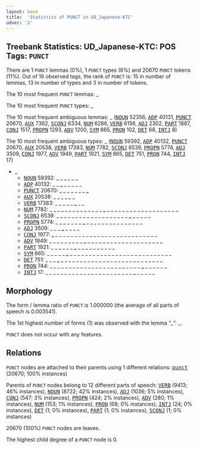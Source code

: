 ```yaml
---
layout: base
title:  'Statistics of PUNCT in UD_Japanese-KTC'
udver: '2'
---
```


## Treebank Statistics: UD_Japanese-KTC: POS Tags: `PUNCT`

There are 1 `PUNCT` lemmas (0%), 1 `PUNCT` types (6%) and 20670 `PUNCT` tokens (11%).
Out of 16 observed tags, the rank of `PUNCT` is: 15 in number of lemmas, 13 in number of types and 3 in number of tokens.

The 10 most frequent `PUNCT` lemmas: _

The 10 most frequent `PUNCT` types:  _

The 10 most frequent ambiguous lemmas: _ (<tt><a href="ja_ktc-pos-NOUN.html">NOUN</a></tt> 52356, <tt><a href="ja_ktc-pos-ADP.html">ADP</a></tt> 40131, <tt><a href="ja_ktc-pos-PUNCT.html">PUNCT</a></tt> 20670, <tt><a href="ja_ktc-pos-AUX.html">AUX</a></tt> 7362, <tt><a href="ja_ktc-pos-SCONJ.html">SCONJ</a></tt> 6334, <tt><a href="ja_ktc-pos-NUM.html">NUM</a></tt> 6286, <tt><a href="ja_ktc-pos-VERB.html">VERB</a></tt> 6156, <tt><a href="ja_ktc-pos-ADJ.html">ADJ</a></tt> 2302, <tt><a href="ja_ktc-pos-PART.html">PART</a></tt> 1887, <tt><a href="ja_ktc-pos-CONJ.html">CONJ</a></tt> 1517, <tt><a href="ja_ktc-pos-PROPN.html">PROPN</a></tt> 1293, <tt><a href="ja_ktc-pos-ADV.html">ADV</a></tt> 1200, <tt><a href="ja_ktc-pos-SYM.html">SYM</a></tt> 865, <tt><a href="ja_ktc-pos-PRON.html">PRON</a></tt> 102, <tt><a href="ja_ktc-pos-DET.html">DET</a></tt> 68, <tt><a href="ja_ktc-pos-INTJ.html">INTJ</a></tt> 8)

The 10 most frequent ambiguous types:  _ (<tt><a href="ja_ktc-pos-NOUN.html">NOUN</a></tt> 59392, <tt><a href="ja_ktc-pos-ADP.html">ADP</a></tt> 40132, <tt><a href="ja_ktc-pos-PUNCT.html">PUNCT</a></tt> 20670, <tt><a href="ja_ktc-pos-AUX.html">AUX</a></tt> 20538, <tt><a href="ja_ktc-pos-VERB.html">VERB</a></tt> 17383, <tt><a href="ja_ktc-pos-NUM.html">NUM</a></tt> 7782, <tt><a href="ja_ktc-pos-SCONJ.html">SCONJ</a></tt> 6539, <tt><a href="ja_ktc-pos-PROPN.html">PROPN</a></tt> 5774, <tt><a href="ja_ktc-pos-ADJ.html">ADJ</a></tt> 3509, <tt><a href="ja_ktc-pos-CONJ.html">CONJ</a></tt> 1977, <tt><a href="ja_ktc-pos-ADV.html">ADV</a></tt> 1949, <tt><a href="ja_ktc-pos-PART.html">PART</a></tt> 1921, <tt><a href="ja_ktc-pos-SYM.html">SYM</a></tt> 865, <tt><a href="ja_ktc-pos-DET.html">DET</a></tt> 751, <tt><a href="ja_ktc-pos-PRON.html">PRON</a></tt> 744, <tt><a href="ja_ktc-pos-INTJ.html">INTJ</a></tt> 17)


* _
  * <tt><a href="ja_ktc-pos-NOUN.html">NOUN</a></tt> 59392: <b>_</b> <b>_</b> _ _ _ _ _ _
  * <tt><a href="ja_ktc-pos-ADP.html">ADP</a></tt> 40132: _ _ <b>_</b> _ _ _ _ _
  * <tt><a href="ja_ktc-pos-PUNCT.html">PUNCT</a></tt> 20670: _ _ _ _ _ _ _ <b>_</b>
  * <tt><a href="ja_ktc-pos-AUX.html">AUX</a></tt> 20538: _ _ _ _ <b>_</b> _ <b>_</b> _
  * <tt><a href="ja_ktc-pos-VERB.html">VERB</a></tt> 17383: _ _ _ _ _ <b>_</b> _ _
  * <tt><a href="ja_ktc-pos-NUM.html">NUM</a></tt> 7782: _ _ _ _ _ _ _ _ _ _ _ _ _ _ <b>_</b> _ _ _ _ _ _ _ _ _ _ _ _ _ _ _ _ _ _ _
  * <tt><a href="ja_ktc-pos-SCONJ.html">SCONJ</a></tt> 6539: _ _ _ _ _ _ _ _ _ _ _ _ _ _ _ _ _ _ _ <b>_</b> _ _ _ _ _
  * <tt><a href="ja_ktc-pos-PROPN.html">PROPN</a></tt> 5774: <b>_</b> _ _ _ _ <b>_</b> _ _ _ <b>_</b> _ _ _ _ _ _ _ _ _ _ _ _ _ _ _
  * <tt><a href="ja_ktc-pos-ADJ.html">ADJ</a></tt> 3509: _ _ _ <b>_</b> _ _ _ _
  * <tt><a href="ja_ktc-pos-CONJ.html">CONJ</a></tt> 1977: <b>_</b> _ _ _ _ _ _ _ _ _ _ _ _ _ _ _ _ _ _ _ _ _ _ _ _ _ _ _
  * <tt><a href="ja_ktc-pos-ADV.html">ADV</a></tt> 1949: _ _ _ _ _ _ _ _ _ <b>_</b> _ _ _ _ _ _ _ _ _ _ _ _ _ _ _ _ _ _ _ _
  * <tt><a href="ja_ktc-pos-PART.html">PART</a></tt> 1921: _ _ _ _ _ _ <b>_</b> _ _ _ _ _ _ _ _ _ _
  * <tt><a href="ja_ktc-pos-SYM.html">SYM</a></tt> 865: _ _ _ _ _ <b>_</b> _ _ _ _ _ _ _ _ _ _ _ _ _ _ _ _ _ _ _ _ _ _ _ _ _ _ _
  * <tt><a href="ja_ktc-pos-DET.html">DET</a></tt> 751: _ _ _ <b>_</b> _ _ _ _ _ _ _ _ _ _ _ _ _ _ _ _ _ _ _ _ _ _ _ _ _ _ _
  * <tt><a href="ja_ktc-pos-PRON.html">PRON</a></tt> 744: _ _ _ _ _ _ _ _ _ _ _ _ _ _ _ _ _ _ _ _ _ _ _ _ <b>_</b> _ _ _ _ _ _
  * <tt><a href="ja_ktc-pos-INTJ.html">INTJ</a></tt> 17: _ _ _ _ _ _ _ _ _ _ _ _ _ _ _ _ _ _ _ _ _ _ _ <b>_</b> _ _ _ _ _

## Morphology

The form / lemma ratio of `PUNCT` is 1.000000 (the average of all parts of speech is 0.003541).

The 1st highest number of forms (1) was observed with the lemma “_”: _.

`PUNCT` does not occur with any features.


## Relations

`PUNCT` nodes are attached to their parents using 1 different relations: <tt><a href="ja_ktc-dep-punct.html">punct</a></tt> (20670; 100% instances)

Parents of `PUNCT` nodes belong to 12 different parts of speech: <tt><a href="ja_ktc-pos-VERB.html">VERB</a></tt> (9413; 46% instances), <tt><a href="ja_ktc-pos-NOUN.html">NOUN</a></tt> (8722; 42% instances), <tt><a href="ja_ktc-pos-ADJ.html">ADJ</a></tt> (1036; 5% instances), <tt><a href="ja_ktc-pos-CONJ.html">CONJ</a></tt> (547; 3% instances), <tt><a href="ja_ktc-pos-PROPN.html">PROPN</a></tt> (424; 2% instances), <tt><a href="ja_ktc-pos-ADV.html">ADV</a></tt> (280; 1% instances), <tt><a href="ja_ktc-pos-NUM.html">NUM</a></tt> (153; 1% instances), <tt><a href="ja_ktc-pos-PRON.html">PRON</a></tt> (68; 0% instances), <tt><a href="ja_ktc-pos-INTJ.html">INTJ</a></tt> (24; 0% instances), <tt><a href="ja_ktc-pos-DET.html">DET</a></tt> (1; 0% instances), <tt><a href="ja_ktc-pos-PART.html">PART</a></tt> (1; 0% instances), <tt><a href="ja_ktc-pos-SCONJ.html">SCONJ</a></tt> (1; 0% instances)

20670 (100%) `PUNCT` nodes are leaves.

The highest child degree of a `PUNCT` node is 0.

